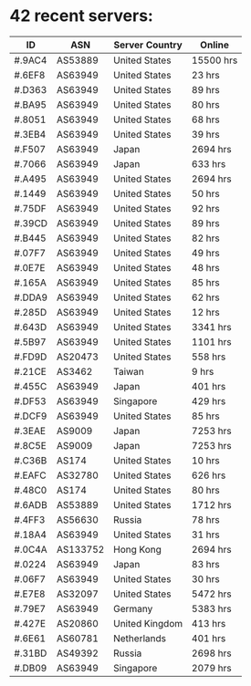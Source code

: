 # 42 recent servers:

| ID | ASN | Server Country | Online |
| ------ | ------ | ------ | ------ |
| #.9AC4 | AS53889 | United States | 15500 hrs |
| #.6EF8 | AS63949 | United States | 23 hrs |
| #.D363 | AS63949 | United States | 89 hrs |
| #.BA95 | AS63949 | United States | 80 hrs |
| #.8051 | AS63949 | United States | 68 hrs |
| #.3EB4 | AS63949 | United States | 39 hrs |
| #.F507 | AS63949 | Japan | 2694 hrs |
| #.7066 | AS63949 | Japan | 633 hrs |
| #.A495 | AS63949 | United States | 2694 hrs |
| #.1449 | AS63949 | United States | 50 hrs |
| #.75DF | AS63949 | United States | 92 hrs |
| #.39CD | AS63949 | United States | 89 hrs |
| #.B445 | AS63949 | United States | 82 hrs |
| #.07F7 | AS63949 | United States | 49 hrs |
| #.0E7E | AS63949 | United States | 48 hrs |
| #.165A | AS63949 | United States | 85 hrs |
| #.DDA9 | AS63949 | United States | 62 hrs |
| #.285D | AS63949 | United States | 12 hrs |
| #.643D | AS63949 | United States | 3341 hrs |
| #.5B97 | AS63949 | United States | 1101 hrs |
| #.FD9D | AS20473 | United States | 558 hrs |
| #.21CE | AS3462 | Taiwan | 9 hrs |
| #.455C | AS63949 | Japan | 401 hrs |
| #.DF53 | AS63949 | Singapore | 429 hrs |
| #.DCF9 | AS63949 | United States | 85 hrs |
| #.3EAE | AS9009 | Japan | 7253 hrs |
| #.8C5E | AS9009 | Japan | 7253 hrs |
| #.C36B | AS174 | United States | 10 hrs |
| #.EAFC | AS32780 | United States | 626 hrs |
| #.48C0 | AS174 | United States | 80 hrs |
| #.6ADB | AS53889 | United States | 1712 hrs |
| #.4FF3 | AS56630 | Russia | 78 hrs |
| #.18A4 | AS63949 | United States | 31 hrs |
| #.0C4A | AS133752 | Hong Kong | 2694 hrs |
| #.0224 | AS63949 | Japan | 83 hrs |
| #.06F7 | AS63949 | United States | 30 hrs |
| #.E7E8 | AS32097 | United States | 5472 hrs |
| #.79E7 | AS63949 | Germany | 5383 hrs |
| #.427E | AS20860 | United Kingdom | 413 hrs |
| #.6E61 | AS60781 | Netherlands | 401 hrs |
| #.31BD | AS49392 | Russia | 2698 hrs |
| #.DB09 | AS63949 | Singapore | 2079 hrs |

